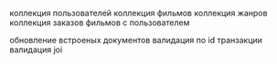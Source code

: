 коллекция пользователей
коллекция фильмов
коллекция жанров
коллекция заказов фильмов с пользователем


обновление встроеных документов
валидация по id
транзакции
валидация joi